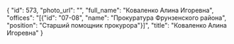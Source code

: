 {
    "id": 573,
    "photo_url": "",
    "full_name": "Коваленко Алина Игоревна",
    "offices": "[{\"id\": \"07-08\", \"name\": \"Прокуратура Фрунзенского района\", \"position\": \"Старший помощник прокурора\"}]",
    "title": "Коваленко Алина Игоревна"
}
